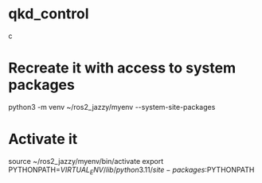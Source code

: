 # qkd_control

c
# Recreate it with access to system packages
python3 -m venv ~/ros2_jazzy/myenv --system-site-packages

# Activate it
source ~/ros2_jazzy/myenv/bin/activate
export PYTHONPATH=$VIRTUAL_ENV/lib/python3.11/site-packages:$PYTHONPATH

